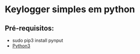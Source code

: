 # Keylogger simples em python
## Pré-requisitos:
- sudo pip3 install pynput
- [Python3](https://www.python.org/downloads/)

 
